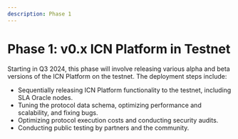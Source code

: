 ```yaml
---
description: Phase 1
---
```


# Phase 1: v0.x ICN Platform in Testnet

Starting in Q3 2024, this phase will involve releasing various alpha and beta versions of the ICN Platform on the testnet. The deployment steps include:

* &#x20;Sequentially releasing ICN Platform functionality to the testnet, including SLA Oracle nodes.
* &#x20;Tuning the protocol data schema, optimizing performance and scalability, and fixing bugs.
* Optimizing protocol execution costs and conducting security audits.
* Conducting public testing by partners and the community.&#x20;
